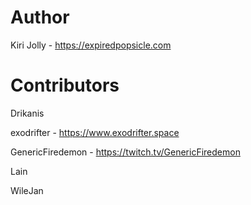 # Author

Kiri Jolly - https://expiredpopsicle.com

# Contributors

Drikanis

exodrifter - https://www.exodrifter.space

GenericFiredemon - https://twitch.tv/GenericFiredemon

Lain

WileJan
